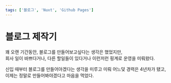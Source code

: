 ```yaml
---
tags: ['블로그', 'Nuxt', 'Github Pages']
---
```


# 블로그 제작기

꽤 오랜 기간동안, 블로그를 만들어보고싶다는 생각은 했었지만,  
회사 일이 바쁘다거나, 다른 할일들이 있다거나 이런저런 핑계로 운영을 미뤄왔다.  
  
신입 때부터 블로그를 만들어야겠다는 생각을 미루고 미뤄 어느덫 경력은 4년차가 됐고,  
이제는 정말로 만들어봐야겠다고 마음을 먹었다.
